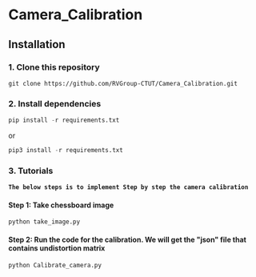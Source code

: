 # Camera_Calibration

## Installation

### 1. Clone this repository

```
git clone https://github.com/RVGroup-CTUT/Camera_Calibration.git 
```
### 2. Install dependencies

``` python
pip install -r requirements.txt
```

or 

```python
pip3 install -r requirements.txt
```

### 3. Tutorials

__``The below steps is to implement Step by step the camera calibration``__ 

#### Step 1: Take chessboard image

```
python take_image.py
```
#### Step 2: Run the code for the calibration. We will get the "json" file that contains undistortion matrix

```
python Calibrate_camera.py
```
